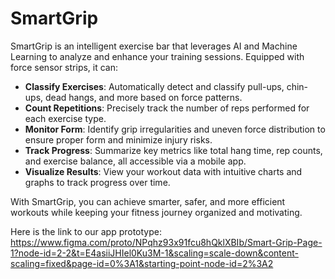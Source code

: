 # SmartGrip
SmartGrip is an intelligent exercise bar that leverages AI and Machine Learning to analyze and enhance your training sessions. Equipped with force sensor strips, it can:

- **Classify Exercises**: Automatically detect and classify pull-ups, chin-ups, dead hangs, and more based on force patterns.
- **Count Repetitions**: Precisely track the number of reps performed for each exercise type.
- **Monitor Form**: Identify grip irregularities and uneven force distribution to ensure proper form and minimize injury risks.
- **Track Progress**: Summarize key metrics like total hang time, rep counts, and exercise balance, all accessible via a mobile app.
- **Visualize Results**: View your workout data with intuitive charts and graphs to track progress over time.

With SmartGrip, you can achieve smarter, safer, and more efficient workouts while keeping your fitness journey organized and motivating.

Here is the link to our app prototype:
https://www.figma.com/proto/NPqhz93x91fcu8hQklXBIb/Smart-Grip-Page-1?node-id=2-2&t=E4asiiJHIel0Ku3M-1&scaling=scale-down&content-scaling=fixed&page-id=0%3A1&starting-point-node-id=2%3A2
